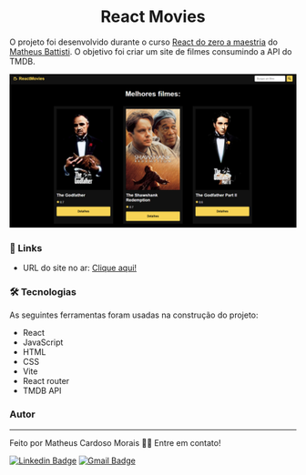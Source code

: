 <h1 align="center">React Movies</h1>

O projeto foi desenvolvido durante o curso [React do zero a maestria](https://www.udemy.com/course/react-do-zero-a-maestria-c-hooks-router-api-projetos/) do [Matheus Battisti](https://www.youtube.com/@MatheusBattisti). O objetivo foi criar um site de filmes consumindo a API do TMDB.

<img src="./public/assets/reactMovies.png" alt="Foto do projeto">


### 🔗 Links

- URL do site no ar: [Clique aqui!](https://react-movies-ebon.vercel.app/)

### 🛠 Tecnologias

As seguintes ferramentas foram usadas na construção do projeto:

- React
- JavaScript
- HTML
- CSS
- Vite
- React router
- TMDB API

### Autor
---

Feito por Matheus Cardoso Morais 👋🏽 Entre em contato!

[![Linkedin Badge](https://img.shields.io/badge/-matheus-blue?style=flat-square&logo=Linkedin&logoColor=white&link=https://www.linkedin.com/in/matheus-cmorais356/)](https://www.linkedin.com/in/matheus-cmorais356/) 
[![Gmail Badge](https://img.shields.io/badge/-matheuscmorais356@gmail.com-c14438?style=flat-square&logo=Gmail&logoColor=white&link=mailto:matheuscmorais356@gmail.com)](mailto:matheuscmorais356@gmail.com)
